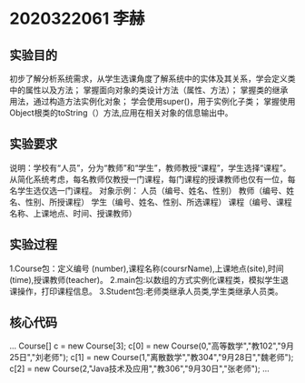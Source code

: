 # 2020322061 李赫
## 实验目的
初步了解分析系统需求，从学生选课角度了解系统中的实体及其关系，学会定义类中的属性以及方法；
掌握面向对象的类设计方法（属性、方法）；
掌握类的继承用法，通过构造方法实例化对象；
学会使用super()，用于实例化子类；
掌握使用Object根类的toString（）方法,应用在相关对象的信息输出中。
## 实验要求
说明：学校有“人员”，分为“教师”和“学生”，教师教授“课程”，学生选择“课程”。从简化系统考虑，每名教师仅教授一门课程，每门课程的授课教师也仅有一位，每名学生选仅选一门课程。
对象示例： 人员（编号、姓名、性别）
教师（编号、姓名、性别、所授课程）
   学生（编号、姓名、性别、所选课程）
   课程（编号、课程名称、上课地点、时间、授课教师）
## 实验过程
1.Course包：定义编号 (number),课程名称(coursrName),上课地点(site),时间(time),授课教师(teacher)。
2.main包:以数组的方式实例化课程类，模拟学生退课操作，打印课程信息。
3.Student包:老师类继承人员类,学生类继承人员类。
## 核心代码
...
      Course[] c = new Course[3];
		c[0] =  new Course(0,"高等数学","教102","9月25日","刘老师");
		c[1] =  new Course(1,"离散数学","教304","9月28日","魏老师");
		c[2] =  new Course(2,"Java技术及应用","教306","9月30日","张老师");
...

